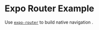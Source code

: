 # Expo Router Example

Use [`expo-router`](https://expo.github.io/router) to build native navigation  .




